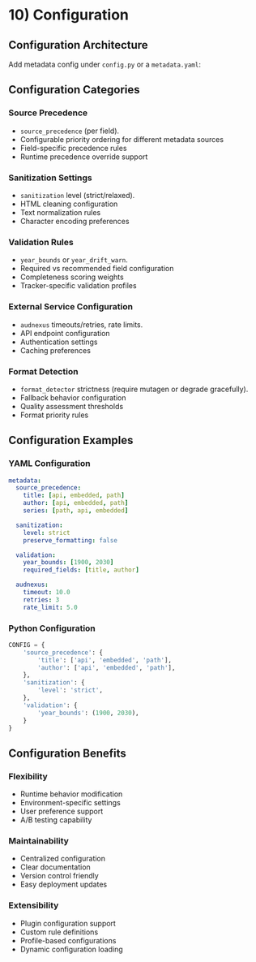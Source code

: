 # 10) Configuration

## Configuration Architecture

Add metadata config under `config.py` or a `metadata.yaml`:

## Configuration Categories

### Source Precedence

* `source_precedence` (per field).
* Configurable priority ordering for different metadata sources
* Field-specific precedence rules
* Runtime precedence override support

### Sanitization Settings

* `sanitization` level (strict/relaxed).
* HTML cleaning configuration
* Text normalization rules
* Character encoding preferences

### Validation Rules

* `year_bounds` or `year_drift_warn`.
* Required vs recommended field configuration
* Completeness scoring weights
* Tracker-specific validation profiles

### External Service Configuration

* `audnexus` timeouts/retries, rate limits.
* API endpoint configuration
* Authentication settings
* Caching preferences

### Format Detection

* `format_detector` strictness (require mutagen or degrade gracefully).
* Fallback behavior configuration
* Quality assessment thresholds
* Format priority rules

## Configuration Examples

### YAML Configuration

```yaml
metadata:
  source_precedence:
    title: [api, embedded, path]
    author: [api, embedded, path]
    series: [path, api, embedded]

  sanitization:
    level: strict
    preserve_formatting: false

  validation:
    year_bounds: [1900, 2030]
    required_fields: [title, author]

  audnexus:
    timeout: 10.0
    retries: 3
    rate_limit: 5.0
```

### Python Configuration

```python
CONFIG = {
    'source_precedence': {
        'title': ['api', 'embedded', 'path'],
        'author': ['api', 'embedded', 'path'],
    },
    'sanitization': {
        'level': 'strict',
    },
    'validation': {
        'year_bounds': (1900, 2030),
    }
}
```

## Configuration Benefits

### Flexibility

* Runtime behavior modification
* Environment-specific settings
* User preference support
* A/B testing capability

### Maintainability

* Centralized configuration
* Clear documentation
* Version control friendly
* Easy deployment updates

### Extensibility

* Plugin configuration support
* Custom rule definitions
* Profile-based configurations
* Dynamic configuration loading

